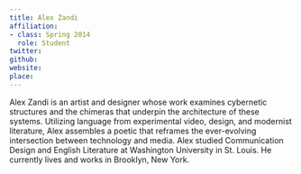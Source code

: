 ```yaml
---
title: Alex Zandi
affiliation:
- class: Spring 2014
  role: Student
twitter:
github:
website:
place:
---
```

Alex Zandi is an artist and designer whose work examines cybernetic structures and the chimeras that underpin the architecture of these systems. Utilizing language from experimental video, design, and modernist literature, Alex assembles a poetic that reframes the ever-evolving intersection between technology and media. Alex studied Communication Design and English Literature at Washington University in St. Louis. He currently lives and works in Brooklyn, New York.
